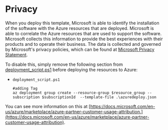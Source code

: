 # Privacy 
When you deploy this template, Microsoft is able to identify the installation of the software with the Azure resources that are deployed. Microsoft is able to correlate the Azure resources that are used to support the software. Microsoft collects this information to provide the best experiences with their products and to operate their business. The data is collected and governed by Microsoft's privacy policies, which can be found at [Microsoft Privacy Statement](https://go.microsoft.com/fwlink/?LinkID=824704).

To disable this, simply remove the following section from [deployment_script.ps1](./Resource_Deployment/deployment_script.ps1) before deploying the resources to Azure:

* `deployment_script.ps1`

    ``` 
    #adding Tag
    az deployment group create --resource-group $resource_group --subscription $subscriptionId  --template-file .\azuredeploy.json
    ```

You can see more information on this at [https://docs.microsoft.com/en-us/azure/marketplace/azure-partner-customer-usage-attribution.](https://docs.microsoft.com/en-us/azure/marketplace/azure-partner-customer-usage-attribution).
